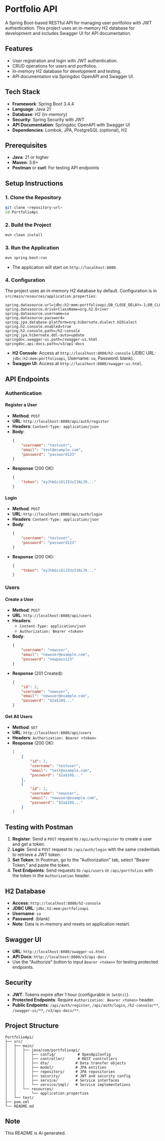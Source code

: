 # Portfolio API

A Spring Boot-based RESTful API for managing user portfolios with JWT authentication. This project uses an in-memory H2 database for development and includes Swagger UI for API documentation.

## Features
- User registration and login with JWT authentication.
- CRUD operations for users and portfolios.
- In-memory H2 database for development and testing.
- API documentation via Springdoc OpenAPI and Swagger UI.

## Tech Stack
- **Framework**: Spring Boot 3.4.4
- **Language**: Java 21
- **Database**: H2 (in-memory)
- **Security**: Spring Security with JWT
- **API Documentation**: Springdoc OpenAPI with Swagger UI
- **Dependencies**: Lombok, JPA, PostgreSQL (optional), H2

## Prerequisites
- **Java**: 21 or higher
- **Maven**: 3.6+
- **Postman** or **curl**: For testing API endpoints

## Setup Instructions

### 1. Clone the Repository
```bash
git clone <repository-url>
cd PortfolioApi
```

### 2. Build the Project
```bash
mvn clean install
```

### 3. Run the Application
```bash
mvn spring-boot:run
```
- The application will start on `http://localhost:8080`.

### 4. Configuration
The project uses an in-memory H2 database by default. Configuration is in `src/main/resources/application.properties`:
```properties
spring.datasource.url=jdbc:h2:mem:portfolioapi;DB_CLOSE_DELAY=-1;DB_CLOSE_ON_EXIT=FALSE
spring.datasource.driverClassName=org.h2.Driver
spring.datasource.username=sa
spring.datasource.password=
spring.jpa.database-platform=org.hibernate.dialect.H2Dialect
spring.h2.console.enabled=true
spring.h2.console.path=/h2-console
spring.jpa.hibernate.ddl-auto=update
springdoc.swagger-ui.path=/swagger-ui.html
springdoc.api-docs.path=/v3/api-docs
```

- **H2 Console**: Access at `http://localhost:8080/h2-console` (JDBC URL: `jdbc:h2:mem:portfolioapi`, Username: `sa`, Password: blank).
- **Swagger UI**: Access at `http://localhost:8080/swagger-ui.html`.

## API Endpoints

### Authentication
#### Register a User
- **Method**: `POST`
- **URL**: `http://localhost:8080/api/auth/register`
- **Headers**: `Content-Type: application/json`
- **Body**:
  ```json
  {
      "username": "testuser",
      "email": "test@example.com",
      "password": "password123"
  }
  ```
- **Response** (200 OK):
  ```json
  {
      "token": "eyJhbGciOiJIUzI1NiJ9..."
  }
  ```

#### Login
- **Method**: `POST`
- **URL**: `http://localhost:8080/api/auth/login`
- **Headers**: `Content-Type: application/json`
- **Body**:
  ```json
  {
      "username": "testuser",
      "password": "password123"
  }
  ```
- **Response** (200 OK):
  ```json
  {
      "token": "eyJhbGciOiJIUzI1NiJ9..."
  }
  ```

### Users
#### Create a User
- **Method**: `POST`
- **URL**: `http://localhost:8080/api/users`
- **Headers**:
  - `Content-Type: application/json`
  - `Authorization: Bearer <token>`
- **Body**:
  ```json
  {
      "username": "newuser",
      "email": "newuser@example.com",
      "password": "newpass123"
  }
  ```
- **Response** (201 Created):
  ```json
  {
      "id": 2,
      "username": "newuser",
      "email": "newuser@example.com",
      "password": "$2a$10$..."
  }
  ```

#### Get All Users
- **Method**: `GET`
- **URL**: `http://localhost:8080/api/users`
- **Headers**: `Authorization: Bearer <token>`
- **Response** (200 OK):
  ```json
  [
      {
          "id": 1,
          "username": "testuser",
          "email": "test@example.com",
          "password": "$2a$10$..."
      },
      {
          "id": 2,
          "username": "newuser",
          "email": "newuser@example.com",
          "password": "$2a$10$..."
      }
  ]
  ```

## Testing with Postman
1. **Register**: Send a `POST` request to `/api/auth/register` to create a user and get a token.
2. **Login**: Send a `POST` request to `/api/auth/login` with the same credentials to retrieve a JWT token.
3. **Set Token**: In Postman, go to the "Authorization" tab, select "Bearer Token," and paste the token.
4. **Test Endpoints**: Send requests to `/api/users` or `/api/portfolios` with the token in the `Authorization` header.

## H2 Database
- **Access**: `http://localhost:8080/h2-console`
- **JDBC URL**: `jdbc:h2:mem:portfolioapi`
- **Username**: `sa`
- **Password**: (blank)
- **Note**: Data is in-memory and resets on application restart.

## Swagger UI
- **URL**: `http://localhost:8080/swagger-ui.html`
- **API Docs**: `http://localhost:8080/v3/api-docs`
- Use the "Authorize" button to input `Bearer <token>` for testing protected endpoints.

## Security
- **JWT**: Tokens expire after 1 hour (configurable in `JwtUtil`).
- **Protected Endpoints**: Require `Authorization: Bearer <token>` header.
- **Public Endpoints**: `/api/auth/register`, `/api/auth/login`, `/h2-console/**`, `/swagger-ui/**`, `/v3/api-docs/**`.

## Project Structure
```
PortfolioApi/
├── src/
│   ├── main/
│   │   ├── java/com/portfolioapi/
│   │   │   ├── config/          # OpenApiConfig
│   │   │   ├── controller/      # REST controllers
│   │   │   ├── dto/            # Data transfer objects
│   │   │   ├── model/          # JPA entities
│   │   │   ├── repository/     # JPA repositories
│   │   │   ├── security/       # JWT and security config
│   │   │   ├── service/        # Service interfaces
│   │   │   └── service/impl/   # Service implementations
│   │   └── resources/
│   │       └── application.properties
│   └── test/
├── pom.xml
└── README.md
```

## Note
This README is Ai generated.
